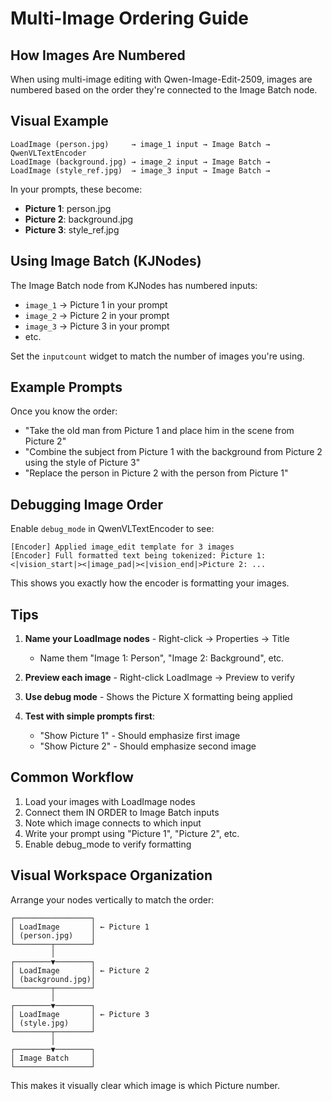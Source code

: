 # Multi-Image Ordering Guide

## How Images Are Numbered

When using multi-image editing with Qwen-Image-Edit-2509, images are numbered based on the order they're connected to the Image Batch node.

## Visual Example

```
LoadImage (person.jpg)     → image_1 input → Image Batch → QwenVLTextEncoder
LoadImage (background.jpg) → image_2 input → Image Batch →
LoadImage (style_ref.jpg)  → image_3 input → Image Batch →
```

In your prompts, these become:
- **Picture 1**: person.jpg
- **Picture 2**: background.jpg
- **Picture 3**: style_ref.jpg

## Using Image Batch (KJNodes)

The Image Batch node from KJNodes has numbered inputs:
- `image_1` → Picture 1 in your prompt
- `image_2` → Picture 2 in your prompt
- `image_3` → Picture 3 in your prompt
- etc.

Set the `inputcount` widget to match the number of images you're using.

## Example Prompts

Once you know the order:
- "Take the old man from Picture 1 and place him in the scene from Picture 2"
- "Combine the subject from Picture 1 with the background from Picture 2 using the style of Picture 3"
- "Replace the person in Picture 2 with the person from Picture 1"

## Debugging Image Order

Enable `debug_mode` in QwenVLTextEncoder to see:
```
[Encoder] Applied image_edit template for 3 images
[Encoder] Full formatted text being tokenized: Picture 1: <|vision_start|><|image_pad|><|vision_end|>Picture 2: ...
```

This shows you exactly how the encoder is formatting your images.

## Tips

1. **Name your LoadImage nodes** - Right-click → Properties → Title
   - Name them "Image 1: Person", "Image 2: Background", etc.

2. **Preview each image** - Right-click LoadImage → Preview to verify

3. **Use debug mode** - Shows the Picture X formatting being applied

4. **Test with simple prompts first**:
   - "Show Picture 1" - Should emphasize first image
   - "Show Picture 2" - Should emphasize second image

## Common Workflow

1. Load your images with LoadImage nodes
2. Connect them IN ORDER to Image Batch inputs
3. Note which image connects to which input
4. Write your prompt using "Picture 1", "Picture 2", etc.
5. Enable debug_mode to verify formatting

## Visual Workspace Organization

Arrange your nodes vertically to match the order:
```
┌─────────────────┐
│ LoadImage       │ ← Picture 1
│ (person.jpg)    │
└────────┬────────┘
         │
┌────────▼────────┐
│ LoadImage       │ ← Picture 2
│ (background.jpg)│
└────────┬────────┘
         │
┌────────▼────────┐
│ LoadImage       │ ← Picture 3
│ (style.jpg)     │
└────────┬────────┘
         │
┌────────▼────────┐
│ Image Batch     │
└─────────────────┘
```

This makes it visually clear which image is which Picture number.